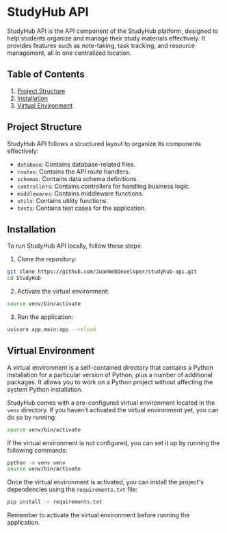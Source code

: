 # StudyHub API

StudyHub API is the API component of the StudyHub platform, designed to help students organize and manage their study materials effectively. It provides features such as note-taking, task tracking, and resource management, all in one centralized location.

## Table of Contents

1. [Project Structure](#project-structure)
2. [Installation](#installation)
3. [Virtual Environment](#virtual-environment)

## Project Structure

StudyHub API follows a structured layout to organize its components effectively:

- `database`: Contains database-related files.
- `routes`: Contains the API route handlers.
- `schemas`: Contains data schema definitions.
- `controllers`: Contains controllers for handling business logic.
- `middlewares`: Contains middleware functions.
- `utils`: Contains utility functions.
- `tests`: Contains test cases for the application.

## Installation

To run StudyHub API locally, follow these steps:

1. Clone the repository:

```bash
git clone https://github.com/JuanWebDeveloper/studyhub-api.git
cd StudyHub
```

2. Activate the virtual environment:

```bash
source venv/bin/activate
```

3. Run the application:

```bash
uvicorn app.main:app --reload
```

## Virtual Environment

A virtual environment is a self-contained directory that contains a Python installation for a particular version of Python, plus a number of additional packages. It allows you to work on a Python project without affecting the system Python installation.

StudyHub comes with a pre-configured virtual environment located in the `venv` directory. If you haven't activated the virtual environment yet, you can do so by running:

```bash
source venv/bin/activate
```

If the virtual environment is not configured, you can set it up by running the following commands:

```bash
python -m venv venv
source venv/bin/activate
```

Once the virtual environment is activated, you can install the project's dependencies using the `requirements.txt` file:

```bash
pip install -r requirements.txt
```

Remember to activate the virtual environment before running the application.
